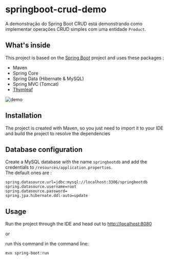 # springboot-crud-demo

A demonstração do Spring Boot CRUD está demonstrando como implementar operações CRUD simples com uma entidade `Product`.

## What's inside 
This project is based on the [Spring Boot](http://projects.spring.io/spring-boot/) project and uses these packages :
- Maven
- Spring Core
- Spring Data (Hibernate & MySQL)
- Spring MVC (Tomcat)
- [Thymleaf](https://thymeleaf.org)

![demo](https://cl.ly/sEGH/Screen%20Recording%202018-06-11%20at%2010.34%20AM.gif)

## Installation 
The project is created with Maven, so you just need to import it to your IDE and build the project to resolve the dependencies

## Database configuration 
Create a MySQL database with the name `springbootdb` and add the credentials to `/resources/application.properties`.  
The default ones are :

```
spring.datasource.url=jdbc:mysql://localhost:3306/springbootdb
spring.datasource.username=root
spring.datasource.password=
spring.jpa.hibernate.ddl-auto=update
```

## Usage 
Run the project through the IDE and head out to [http://localhost:8080](http://localhost:8080)

or 

run this command in the command line:
```
mvn spring-boot:run
```
